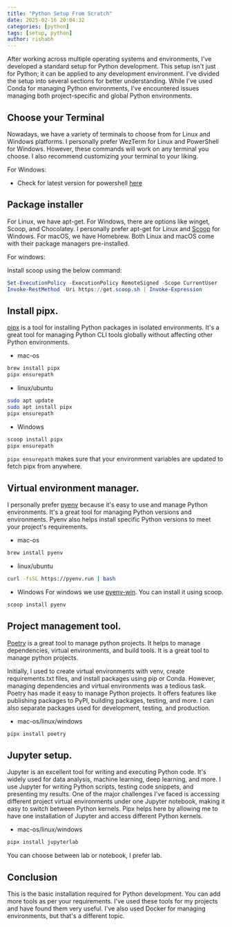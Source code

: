 ```yaml
---
title: "Python Setup From Scratch"
date: 2025-02-16 20:04:32
categories: [python]
tags: [setup, python]
author: rishabh 
---
```


After working across multiple operating systems and environments, I've developed a standard setup for Python development. This setup isn't just for Python; it can be applied to any development environment. I've divided the setup into several sections for better understanding. While I've used Conda for managing Python environments, I've encountered issues managing both project-specific and global Python environments.

## Choose your Terminal

Nowadays, we have a variety of terminals to choose from for Linux and Windows platforms. I personally prefer WezTerm for Linux and PowerShell for Windows. However, these commands will work on any terminal you choose. I also recommend customizing your terminal to your liking.

For Windows:

- Check for latest version for powershell [here](https://learn.microsoft.com/en-us/powershell/scripting/install/installing-powershell-on-windows)

## Package installer

For Linux, we have apt-get. For Windows, there are options like winget, Scoop, and Chocolatey. I personally prefer apt-get for Linux and [Scoop](https://scoop.sh/) for Windows. For macOS, we have Homebrew. Both Linux and macOS come with their package managers pre-installed.

For windows:

Install scoop using the below command:
```powershell
Set-ExecutionPolicy -ExecutionPolicy RemoteSigned -Scope CurrentUser
Invoke-RestMethod -Uri https://get.scoop.sh | Invoke-Expression
```

## Install pipx.

[pipx](https://pipx.pypa.io/stable/) is a tool for installing Python packages in isolated environments. It's a great tool for managing Python CLI tools globally without affecting other Python environments.

- mac-os

```bash
brew install pipx
pipx ensurepath
```

- linux/ubuntu
```bash
sudo apt update
sudo apt install pipx
pipx ensurepath
```

- Windows

```powershell
scoop install pipx
pipx ensurepath
```

`pipx ensurepath` makes sure that your environment variables are updated to fetch pipx from anywhere.

## Virtual environment manager.

I personally prefer [pyenv](https://github.com/pyenv/pyenv) because it's easy to use and manage Python environments. It's a great tool for managing Python versions and environments. Pyenv also helps install specific Python versions to meet your project's requirements.

- mac-os

```bash
brew install pyenv
```

- linux/ubuntu

```bash
curl -fsSL https://pyenv.run | bash
```

- Windows
For windows we use [pyenv-win](https://github.com/pyenv-win/pyenv-win). You can install it using scoop.

```powershell
scoop install pyenv
```

## Project management tool.

[Poetry](https://python-poetry.org/) is a great tool to manage python projects. It helps to manage dependencies, virtual environments, and build tools. It is a great tool to manage python projects.

Initially, I used to create virtual environments with venv, create requirements.txt files, and install packages using pip or Conda. However, managing dependencies and virtual environments was a tedious task. Poetry has made it easy to manage Python projects. It offers features like publishing packages to PyPI, building packages, testing, and more. I can also separate packages used for development, testing, and production.

- mac-os/linux/windows

```bash
pipx install poetry
```

## Jupyter setup.

Jupyter is an excellent tool for writing and executing Python code. It's widely used for data analysis, machine learning, deep learning, and more. I use Jupyter for writing Python scripts, testing code snippets, and presenting my results. One of the major challenges I've faced is accessing different project virtual environments under one Jupyter notebook, making it easy to switch between Python kernels. Pipx helps here by allowing me to have one installation of Jupyter and access different Python kernels.

- mac-os/linux/windows

```bash
pipx install jupyterlab
```
You can choose between lab or notebook, I prefer lab.

## Conclusion

This is the basic installation required for Python development. You can add more tools as per your requirements. I've used these tools for my projects and have found them very useful. I've also used Docker for managing environments, but that's a different topic.

